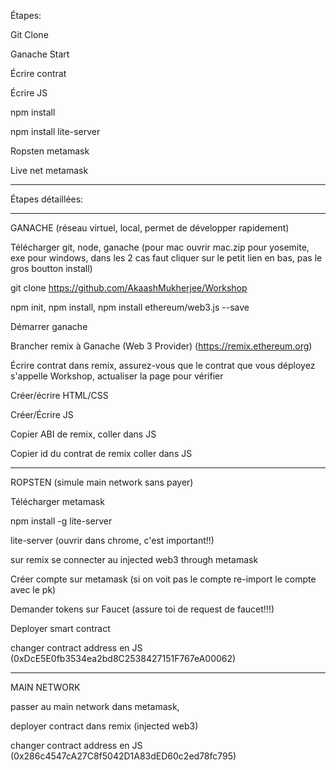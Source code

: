Étapes:

Git Clone

Ganache Start

Écrire contrat

Écrire JS

npm install

npm install lite-server

Ropsten metamask

Live net metamask

------------------------------------

Étapes détaillées:

-------------------------------------

GANACHE (réseau virtuel, local, permet de développer rapidement)

Télécharger git, node, ganache (pour mac ouvrir mac.zip pour yosemite, exe pour windows, dans les 2 cas faut cliquer sur le petit lien en bas, pas le gros boutton install)

git clone https://github.com/AkaashMukherjee/Workshop

npm init, npm install, npm install ethereum/web3.js --save

Démarrer ganache

Brancher remix à Ganache (Web 3 Provider) (https://remix.ethereum.org)

Écrire contrat dans remix, assurez-vous que le contrat que vous déployez s'appelle Workshop, actualiser la page pour vérifier

Créer/écrire HTML/CSS

Créer/Écrire JS

Copier ABI de remix, coller dans JS

Copier id du contrat de remix coller dans JS

-------------------------------------------------

ROPSTEN (simule main network sans payer)

Télécharger metamask

npm install -g lite-server

lite-server (ouvrir dans chrome, c'est important!!)

sur remix se connecter au injected web3 through metamask

Créer compte sur metamask (si on voit pas le compte re-import le compte avec le pk)

Demander tokens sur Faucet (assure toi de request de faucet!!!)

Deployer smart contract

changer contract address en JS (0xDcE5E0fb3534ea2bd8C2538427151F767eA00062)

---------------------------------------------------------

MAIN NETWORK

passer au main network dans metamask,

deployer contract dans remix (injected web3)

changer contract address en JS (0x286c4547cA27C8f5042D1A83dED60c2ed78fc795)
